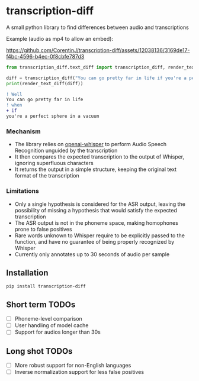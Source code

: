 # transcription-diff
A small python library to find differences between audio and transcriptions

Example (audio as mp4 to allow an embed):

https://github.com/CorentinJ/transcription-diff/assets/12038136/3169de17-f4bc-4596-b4ec-0f8cbfe787d3

```python
from transcription_diff.text_diff import transcription_diff, render_text_diff

diff = transcription_diff("You can go pretty far in life if you're a perfect sphere in a vacuum", "sphere.mp4")
print(render_text_diff(diff))
```

```diff
! Well
You can go pretty far in life
! when
+ if
you're a perfect sphere in a vacuum
```

### Mechanism
- The library relies on [openai-whisper](https://github.com/openai/whisper) to perform Audio Speech Recognition unguided by the transcription
- It then compares the expected transcription to the output of Whisper, ignoring superfluous characters
- It returns the output in a simple structure, keeping the original text format of the transcription

### Limitations
- Only a single hypothesis is considered for the ASR output, leaving the possibility of missing a hypothesis that would satisfy the expected transcription
- The ASR output is not in the phoneme space, making homophones prone to false positives
- Rare words unknown to Whisper require to be explicitly passed to the function, and have no guarantee of being properly recognized by Whisper
- Currently only annotates up to 30 seconds of audio per sample

## Installation
`pip install transcription-diff`

## Short term TODOs
- [ ] Phoneme-level comparison
- [ ] User handling of model cache
- [ ] Support for audios longer than 30s

## Long shot TODOs
- [ ] More robust support for non-English languages
- [ ] Inverse normalization support for less false positives
